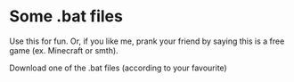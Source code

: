 # Some .bat files
Use this for fun. Or, if you like me, prank your friend by saying this is a free game (ex. Minecraft or smth).

Download one of the .bat files (according to your favourite)
